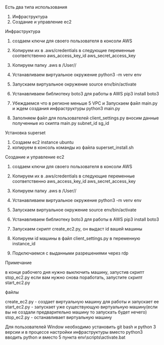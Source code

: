 Есть два типа использования

1. Инфраструктура
2. Создание и управление ec2


Инфраструктура

1. создаем ключи для своего пользователя в консоли AWS

2. Копируем их в .aws/credentials в следующие переменные соответственно
  aws_access_key_id
  aws_secret_access_key

3. Копируем папку .aws в /User/<username>/

4. Устанавливаем виртуальное окружение
  python3 -m venv env

5. Запускаем виртуальное окружение
  source env/bin/activate
  
6. Устанавливаем  библиотеку boto3 для работы в AWS
  pip3 install boto3

7. Убеждаемся что в регионе меньше 5 VPC и Запускаем файл main.py и ждем создания инфраструктуры
  python3 main.py

8. Заполняем файл для пользователей client_settings.py вносим данные полученные из скипта main.py
  subnet_id
  sg_id 
  
Установка superset

1. Создаем ec2 instance  ubuntu
2. копируем в консоль команды из файла superset_install.sh

Создание и управление  ec2

1. создаем ключи для своего пользователя в консоли AWS

2. Копируем их в .aws/credentials в следующие переменные соответственно
  aws_access_key_id
  aws_secret_access_key

3. Копируем папку .aws в /User/<username>/

4. Устанавливаем виртуальное окружение
  python3 -m venv env

5. Запускаем виртуальное окружение
  source env/bin/activate
  
6. Устанавливаем  библиотеку boto3 для работы в AWS
  pip3 install boto3

7.  Запускаем скрипт create_ec2.py, он выдаст id вашей машины

8. Копируем id машины в файл client_settings.py в переменную instance_id

9. Подключаемся с выданными разрешениями через rdp


Примечание
  
в конце рабочего дня нужно выключить машину, запустив скрипт stop_ec2.py
если вам нужно снова поработать, запустите скрипт start_ec2.py

файлы
  
create_ec2.py - создает виртуальную машину для работы и запускает ее
start_ec2.py - запускает уже существующую виртуальную машину(если вы не создали предварительно машину то запускать будет нечего)
stop_ec2.py - останавливает виртуальную машину


Для пользователей Window
необходимо установить git bash и python 3 версии и в процессе настройки инфраструктуры вместо python3 вводить python и вместо 5 пункта env\scripts\activate.bat

